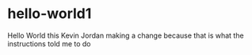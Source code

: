 # hello-world1
Hello World
this Kevin Jordan making a change because that is what the instructions told me to do
